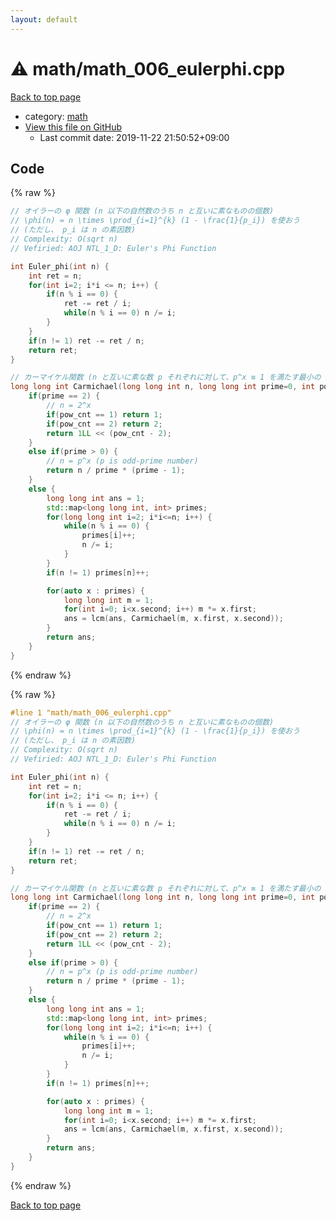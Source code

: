 ```yaml
---
layout: default
---
```


<!-- mathjax config similar to math.stackexchange -->
<script type="text/javascript" async
  src="https://cdnjs.cloudflare.com/ajax/libs/mathjax/2.7.5/MathJax.js?config=TeX-MML-AM_CHTML">
</script>
<script type="text/x-mathjax-config">
  MathJax.Hub.Config({
    TeX: { equationNumbers: { autoNumber: "AMS" }},
    tex2jax: {
      inlineMath: [ ['$','$'] ],
      processEscapes: true
    },
    "HTML-CSS": { matchFontHeight: false },
    displayAlign: "left",
    displayIndent: "2em"
  });
</script>

<script type="text/javascript" src="https://cdnjs.cloudflare.com/ajax/libs/jquery/3.4.1/jquery.min.js"></script>
<script src="https://cdn.jsdelivr.net/npm/jquery-balloon-js@1.1.2/jquery.balloon.min.js" integrity="sha256-ZEYs9VrgAeNuPvs15E39OsyOJaIkXEEt10fzxJ20+2I=" crossorigin="anonymous"></script>
<script type="text/javascript" src="../../assets/js/copy-button.js"></script>
<link rel="stylesheet" href="../../assets/css/copy-button.css" />


# :warning: math/math_006_eulerphi.cpp

<a href="../../index.html">Back to top page</a>

* category: <a href="../../index.html#7e676e9e663beb40fd133f5ee24487c2">math</a>
* <a href="{{ site.github.repository_url }}/blob/master/math/math_006_eulerphi.cpp">View this file on GitHub</a>
    - Last commit date: 2019-11-22 21:50:52+09:00




## Code

<a id="unbundled"></a>
{% raw %}
```cpp
// オイラーの φ 関数 (n 以下の自然数のうち n と互いに素なものの個数)
// \phi(n) = n \times \prod_{i=1}^{k} (1 - \frac{1}{p_i}) を使おう
// (ただし、 p_i は n の素因数)
// Complexity: O(sqrt n)
// Vefiried: AOJ NTL_1_D: Euler's Phi Function

int Euler_phi(int n) {
    int ret = n;
    for(int i=2; i*i <= n; i++) {
        if(n % i == 0) {
            ret -= ret / i;
            while(n % i == 0) n /= i;
        }
    }
    if(n != 1) ret -= ret / n;
    return ret;
}

// カーマイケル関数 (n と互いに素な数 p それぞれに対して、p^x ≡ 1 を満たす最小の x)
long long int Carmichael(long long int n, long long int prime=0, int pow_cnt=0) {
    if(prime == 2) {
        // n = 2^x
        if(pow_cnt == 1) return 1;
        if(pow_cnt == 2) return 2;
        return 1LL << (pow_cnt - 2);
    }
    else if(prime > 0) {
        // n = p^x (p is odd-prime number)
        return n / prime * (prime - 1);
    }
    else {
        long long int ans = 1;
        std::map<long long int, int> primes;
        for(long long int i=2; i*i<=n; i++) {
            while(n % i == 0) {
                primes[i]++;
                n /= i;
            }
        }
        if(n != 1) primes[n]++;

        for(auto x : primes) {
            long long int m = 1;
            for(int i=0; i<x.second; i++) m *= x.first;
            ans = lcm(ans, Carmichael(m, x.first, x.second));
        }
        return ans;
    }
}
```
{% endraw %}

<a id="bundled"></a>
{% raw %}
```cpp
#line 1 "math/math_006_eulerphi.cpp"
// オイラーの φ 関数 (n 以下の自然数のうち n と互いに素なものの個数)
// \phi(n) = n \times \prod_{i=1}^{k} (1 - \frac{1}{p_i}) を使おう
// (ただし、 p_i は n の素因数)
// Complexity: O(sqrt n)
// Vefiried: AOJ NTL_1_D: Euler's Phi Function

int Euler_phi(int n) {
    int ret = n;
    for(int i=2; i*i <= n; i++) {
        if(n % i == 0) {
            ret -= ret / i;
            while(n % i == 0) n /= i;
        }
    }
    if(n != 1) ret -= ret / n;
    return ret;
}

// カーマイケル関数 (n と互いに素な数 p それぞれに対して、p^x ≡ 1 を満たす最小の x)
long long int Carmichael(long long int n, long long int prime=0, int pow_cnt=0) {
    if(prime == 2) {
        // n = 2^x
        if(pow_cnt == 1) return 1;
        if(pow_cnt == 2) return 2;
        return 1LL << (pow_cnt - 2);
    }
    else if(prime > 0) {
        // n = p^x (p is odd-prime number)
        return n / prime * (prime - 1);
    }
    else {
        long long int ans = 1;
        std::map<long long int, int> primes;
        for(long long int i=2; i*i<=n; i++) {
            while(n % i == 0) {
                primes[i]++;
                n /= i;
            }
        }
        if(n != 1) primes[n]++;

        for(auto x : primes) {
            long long int m = 1;
            for(int i=0; i<x.second; i++) m *= x.first;
            ans = lcm(ans, Carmichael(m, x.first, x.second));
        }
        return ans;
    }
}
```
{% endraw %}

<a href="../../index.html">Back to top page</a>

